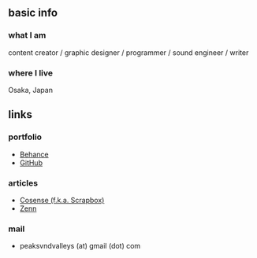 ## basic info

### what I am
content creator / graphic designer / programmer / sound engineer / writer

### where I live
Osaka, Japan

## links

### portfolio
- [Behance](https://www.behance.net/peaks-and-valleys)
- [GitHub](https://github.com/peaksvndvalleys)

### articles
- [Cosense (f.k.a. Scrapbox)](https://scrapbox.io/peaksandvalleys/)
- [Zenn](https://zenn.dev/peaksandvalleys)

### mail
- peaksvndvalleys (at) gmail (dot) com